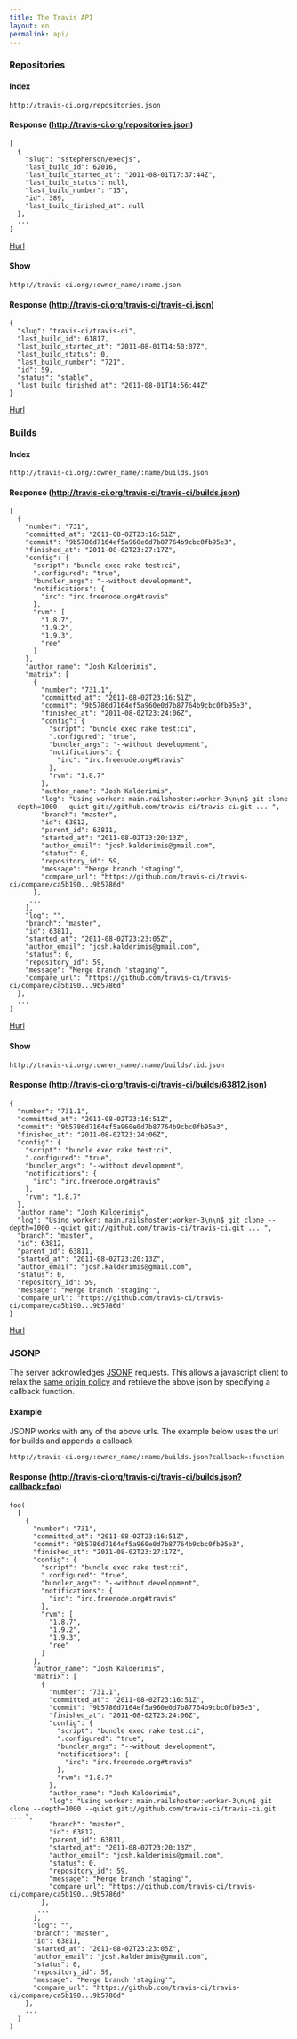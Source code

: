 ```yaml
---
title: The Travis API
layout: en
permalink: api/
---
```


### Repositories

#### Index
    http://travis-ci.org/repositories.json

#### Response (http://travis-ci.org/repositories.json)

    [
      {
        "slug": "sstephenson/execjs",
        "last_build_id": 62016,
        "last_build_started_at": "2011-08-01T17:37:44Z",
        "last_build_status": null,
        "last_build_number": "15",
        "id": 389,
        "last_build_finished_at": null
      },
      ...
    ]

[Hurl](http://hurl.it/hurls/919a2b3a2ac6dd60239c2548b183fc0a7ba49890/863c0ad50ec63156ec169be3a542d4408fe02d42)

#### Show

    http://travis-ci.org/:owner_name/:name.json

#### Response (http://travis-ci.org/travis-ci/travis-ci.json)
    {
      "slug": "travis-ci/travis-ci",
      "last_build_id": 61817,
      "last_build_started_at": "2011-08-01T14:50:07Z",
      "last_build_status": 0,
      "last_build_number": "721",
      "id": 59,
      "status": "stable",
      "last_build_finished_at": "2011-08-01T14:56:44Z"
    }

[Hurl](http://hurl.it/hurls/1a475b8b354d98647764c8f7d863f5732c2dbc18/33e7c4e5c62612cdbeac17917c6ebd9f8d3d6344)

### Builds

#### Index

    http://travis-ci.org/:owner_name/:name/builds.json

#### Response (http://travis-ci.org/travis-ci/travis-ci/builds.json)

    [
      {
        "number": "731",
        "committed_at": "2011-08-02T23:16:51Z",
        "commit": "9b5786d7164ef5a960e0d7b87764b9cbc0fb95e3",
        "finished_at": "2011-08-02T23:27:17Z",
        "config": {
          "script": "bundle exec rake test:ci",
          ".configured": "true",
          "bundler_args": "--without development",
          "notifications": {
            "irc": "irc.freenode.org#travis"
          },
          "rvm": [
            "1.8.7",
            "1.9.2",
            "1.9.3",
            "ree"
          ]
        },
        "author_name": "Josh Kalderimis",
        "matrix": [
          {
            "number": "731.1",
            "committed_at": "2011-08-02T23:16:51Z",
            "commit": "9b5786d7164ef5a960e0d7b87764b9cbc0fb95e3",
            "finished_at": "2011-08-02T23:24:06Z",
            "config": {
              "script": "bundle exec rake test:ci",
              ".configured": "true",
              "bundler_args": "--without development",
              "notifications": {
                "irc": "irc.freenode.org#travis"
              },
              "rvm": "1.8.7"
            },
            "author_name": "Josh Kalderimis",
            "log": "Using worker: main.railshoster:worker-3\n\n$ git clone --depth=1000 --quiet git://github.com/travis-ci/travis-ci.git ... ",
            "branch": "master",
            "id": 63812,
            "parent_id": 63811,
            "started_at": "2011-08-02T23:20:13Z",
            "author_email": "josh.kalderimis@gmail.com",
            "status": 0,
            "repository_id": 59,
            "message": "Merge branch 'staging'",
            "compare_url": "https://github.com/travis-ci/travis-ci/compare/ca5b190...9b5786d"
          },
         ...
        ],
        "log": "",
        "branch": "master",
        "id": 63811,
        "started_at": "2011-08-02T23:23:05Z",
        "author_email": "josh.kalderimis@gmail.com",
        "status": 0,
        "repository_id": 59,
        "message": "Merge branch 'staging'",
        "compare_url": "https://github.com/travis-ci/travis-ci/compare/ca5b190...9b5786d"
      },
      ...
    ]

[Hurl](http://hurl.it/hurls/7f51dc1660a6b915159498c19e493637c6395443/ef84212b3be1a146ff07804ec93c689afb81ef72)

#### Show

    http://travis-ci.org/:owner_name/:name/builds/:id.json

#### Response (http://travis-ci.org/travis-ci/travis-ci/builds/63812.json)

    {
      "number": "731.1",
      "committed_at": "2011-08-02T23:16:51Z",
      "commit": "9b5786d7164ef5a960e0d7b87764b9cbc0fb95e3",
      "finished_at": "2011-08-02T23:24:06Z",
      "config": {
        "script": "bundle exec rake test:ci",
        ".configured": "true",
        "bundler_args": "--without development",
        "notifications": {
          "irc": "irc.freenode.org#travis"
        },
        "rvm": "1.8.7"
      },
      "author_name": "Josh Kalderimis",
      "log": "Using worker: main.railshoster:worker-3\n\n$ git clone --depth=1000 --quiet git://github.com/travis-ci/travis-ci.git ... ",
      "branch": "master",
      "id": 63812,
      "parent_id": 63811,
      "started_at": "2011-08-02T23:20:13Z",
      "author_email": "josh.kalderimis@gmail.com",
      "status": 0,
      "repository_id": 59,
      "message": "Merge branch 'staging'",
      "compare_url": "https://github.com/travis-ci/travis-ci/compare/ca5b190...9b5786d"
    }

[Hurl](http://hurl.it/hurls/e69fc3c78fe69ed27e4ef772af5ac6bf005bffce/af2ecf26f637b4cf16b112a35179f9c4277d5b0c)

### JSONP

The server acknowledges [JSONP](http://en.wikipedia.org/wiki/JSONP "Wikipedia on JSONP") requests. This allows
a javascript client to relax the 
[same origin policy](http://en.wikipedia.org/wiki/Same_origin_policy "Wikipedia on Same Origin Policy")
and retrieve the above json by specifying a callback function.

#### Example

JSONP works with any of the above urls. The example below uses the url for builds and appends a callback

    http://travis-ci.org/:owner_name/:name/builds.json?callback=:function

#### Response (http://travis-ci.org/travis-ci/travis-ci/builds.json?callback=foo)

    foo(
      [
        {
          "number": "731",
          "committed_at": "2011-08-02T23:16:51Z",
          "commit": "9b5786d7164ef5a960e0d7b87764b9cbc0fb95e3",
          "finished_at": "2011-08-02T23:27:17Z",
          "config": {
            "script": "bundle exec rake test:ci",
            ".configured": "true",
            "bundler_args": "--without development",
            "notifications": {
              "irc": "irc.freenode.org#travis"
            },
            "rvm": [
              "1.8.7",
              "1.9.2",
              "1.9.3",
              "ree"
            ]
          },
          "author_name": "Josh Kalderimis",
          "matrix": [
            {
              "number": "731.1",
              "committed_at": "2011-08-02T23:16:51Z",
              "commit": "9b5786d7164ef5a960e0d7b87764b9cbc0fb95e3",
              "finished_at": "2011-08-02T23:24:06Z",
              "config": {
                "script": "bundle exec rake test:ci",
                ".configured": "true",
                "bundler_args": "--without development",
                "notifications": {
                  "irc": "irc.freenode.org#travis"
                },
                "rvm": "1.8.7"
              },
              "author_name": "Josh Kalderimis",
              "log": "Using worker: main.railshoster:worker-3\n\n$ git clone --depth=1000 --quiet git://github.com/travis-ci/travis-ci.git ... ",
              "branch": "master",
              "id": 63812,
              "parent_id": 63811,
              "started_at": "2011-08-02T23:20:13Z",
              "author_email": "josh.kalderimis@gmail.com",
              "status": 0,
              "repository_id": 59,
              "message": "Merge branch 'staging'",
              "compare_url": "https://github.com/travis-ci/travis-ci/compare/ca5b190...9b5786d"
            },
           ...
          ],
          "log": "",
          "branch": "master",
          "id": 63811,
          "started_at": "2011-08-02T23:23:05Z",
          "author_email": "josh.kalderimis@gmail.com",
          "status": 0,
          "repository_id": 59,
          "message": "Merge branch 'staging'",
          "compare_url": "https://github.com/travis-ci/travis-ci/compare/ca5b190...9b5786d"
        },
        ...
      ]
    )

